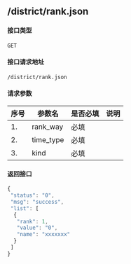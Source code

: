 ## /district/rank.json
#### 接口类型
	GET
#### 接口请求地址
	/district/rank.json
#### 请求参数
|序号 |参数名 |是否必填 |说明 |
| -------- | -------- |-------- |-------- |  
|1. |rank_way |必填 | |
|2. |time_type |必填 | |
|3. |kind |必填 | |
#### 返回接口
```js
{
 "status": "0",
 "msg": "success",
 "list": [
  {
   "rank": 1,
   "value": "0",
   "name": "xxxxxxx"
  }
 ]
}
```